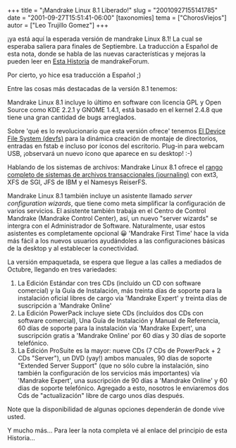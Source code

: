 +++
title = "¡Mandrake Linux 8.1 Liberado!"
slug = "20010927155141785"
date = "2001-09-27T15:51:41-06:00"
[taxonomies]
tema = ["ChorosViejos"]
autor = ["Leo Trujillo Gomez"]
+++

¡ya está aquí la esperada versión de mandrake Linux 8.1! La cual se esperaba
saliera para finales de Septiembre. La traducción a Español de esta nota, donde
se habla de las nuevas características y mejoras la pueden leer en [Esta
Historia](http://www.mandrakeforum.com/article.php?sid=1228?=es) de
mandrakeForum.

Por cierto, yo hice esa traducción a Español ;)

Entre las cosas más destacadas de la versión 8.1 tenemos:

<!-- more -->

Mandrake Linux 8.1 incluye lo último en software con licencia GPL y Open Source
como KDE 2.2.1 y GNOME 1.4.1, está basado en el kernel 2.4.8 que tiene una gran
cantidad de bugs arreglados.

Sobre 'qué es lo revolucionario que esta versión ofrece' tenemos [El Device File
System (devfs)](http://www.atnf.csiro.au/~rgooch/linux/docs/devfs.html) para la
dinámica creación de montaje de directorios, entradas en fstab e incluso por
íconos del escritorio. Plug-in para webcam USB, ¡observará un nuevo ícono que
aparece en su desktop! :-)

Hablando de los sistemas de archivos: Mandrake Linux 8.1 ofrece el [rango
completo de sistemas de archivos transaccionales
(journaling)](http://mandrakeforum.com/article.php?sid=1212?=en) con ext3, XFS
de SGI, JFS de IBM y el Namesys ReiserFS.

Mandrake Linux 8.1 también incluye un asistente llamado *server configuration
wizards*, que tiene como meta simplificar la configuración de varios servicios.
El asistente también trabaja en el Centro de Control Mandrake (Mandrake Control
Center), así, un nuevo "server wizards" se intergra con el Administrador de
Software. Naturalmente, usar estos asistentes es completamente opcional 😀
'Mandrake First Time' hace la vida más fácil a los nuevos usuarios ayudándoles a
las configuraciones básicas de la desktop y al establecer la conectividad.

La versión empaquetada, se espera que llegue a las calles a mediados de Octubre,
llegando en tres variedades:

1. La Edición Estándar con tres CDs (incluído un CD con software comercial) y la
   Guía de Instalación, más treinta días de soporte para la instalación oficial
   libres de cargo vía 'Mandrake Expert' y treinta días de suscripción a
   'Mandrake Online'
2. La Edición PowerPack incluye siete CDs (incluídos dos CDs con software
   comercial), Una Guía de Instalación y Manual de Referencia, 60 días de
   soporte para la instalación vía 'Mandrake Expert', una suscripción gratis a
   'Mandrake Online' por 60 días y 30 días de soporte telefónico.
3. La Edición ProSuite es la mayor: nueve CDs (7 CDs de PowerPack + 2 CDs
   "Server"), un DVD (yay!) ambos manuales, 90 días de soporte "Extended Server
   Support" (que no sólo cubre la instalación, sino también la configuración de
   los servicios más importantes) vía 'Mandrake Expert', una suscripción de 90
   días a 'Mandrake Online' y 60 dias de soporte telefónico. Agregado a esto,
   nosotros le enviaremos dos Cds de "actualización" libre de cargo unos días
   después.

Note que la disponibilidad de algunas opciones dependerán de donde vive usted.

Y mucho más... Para leer la nota completa vé al enlace del principio de esta
Historia...
